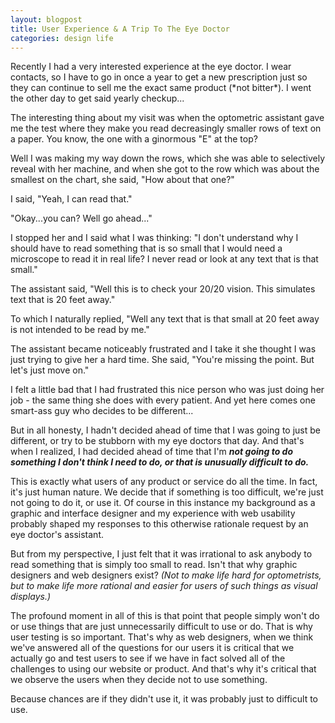 ```yaml
---
layout: blogpost
title: User Experience & A Trip To The Eye Doctor
categories: design life
---
```


<p>Recently I had a very interested experience at the eye doctor. I wear contacts, so I have to go in once a year to get a new prescription just so they can continue to sell me the exact same product (*not bitter*). I went the other day to get said yearly checkup...</p>

<p>The interesting thing about my visit was when the optometric assistant gave me the test where they make you read decreasingly smaller rows of text on a paper. You know, the one with a ginormous "E" at the top?</p>

<p>Well I was making my way down the rows, which she was able to selectively reveal with her machine, and when she got to the row which was about the smallest on the chart, she said, "How about that one?"</p>

<p>I said, "Yeah, I can read that."</p>

<p>"Okay...you can? Well go ahead..."</p>

<p>I stopped her and I said what I was thinking: "I don't understand why I should have to read something that is so small that I would need a microscope to read it in real life? I never read or look at any text that is that small."</p>

<p>The assistant said, "Well this is to check your 20/20 vision. This simulates text that is 20 feet away."</p>

<p>To which I naturally replied, "Well any text that is that small at 20 feet away is not intended to be read by me."</p>

<p>The assistant became noticeably frustrated and I take it she thought I was just trying to give her a hard time. She said, "You're missing the point. But let's just move on."</p>

<p>I felt a little bad that I had frustrated this nice person who was just doing her job - the same thing she does with every patient. And yet here comes one smart-ass guy who decides to be different...</p>

<p>But in all honesty, I hadn't decided ahead of time that I was going to just be different, or try to be stubborn with my eye doctors that day. And that's when I realized, I had decided ahead of time that I'm <em><strong>not going to do something I don't think I need to do, or that is unusually difficult to do.</strong></em></p>

<p>This is exactly what users of any product or service do all the time. In fact, it's just human nature. We decide that if something is too difficult, we're just not going to do it, or use it. Of course in this instance my background as a graphic and interface designer and my experience with web usability probably shaped my responses to this otherwise rationale request by an eye doctor's assistant.</p>

<p>But from my perspective, I just felt that it was irrational to ask anybody to read something that is simply too small to read. Isn't that why graphic designers and web designers exist? <em>(Not to make life hard for optometrists, but to make life more rational and easier for users of such things as visual displays.)</em></p>

<p>The profound moment in all of this is that point that people simply won't do or use things that are just unnecessarily difficult to use or do. That is why user testing is so important. That's why as web designers, when we think we've answered all of the questions for our users it is critical that we actually go and test users to see if we have in fact solved all of the challenges to using our website or product. And that's why it's critical that we observe the users when they decide not to use something. </p>

<p>Because chances are if they didn't use it, it was probably just to difficult to use.</p>
